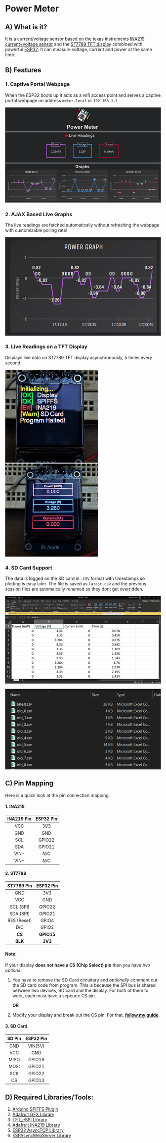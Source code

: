 # Power Meter

## A) What is it?

It is a current/voltage sensor based on the texas instruments [INA219 current+voltage sensor](https://www.ti.com/product/INA219) and the [ST7789 TFT display](https://www.adafruit.com/product/3787) combined with powerful [ESP32](https://www.espressif.com/en/products/socs/esp32/overview). It can measure voltage, current and power at the same time.

## B) Features

### 1. Captive Portal Webpage

When the ESP32 boots up it acts as a wifi access point and serves a captive portal webpage on address `meter.local` or `192.168.1.1`

![1](https://raw.githubusercontent.com/shreyask21/powermeter/master/img/webpage.png)

### 2. AJAX Based Live Graphs

The live readings are fetched automatically without refreshing the webpage with customizable polling rate!

![2](https://raw.githubusercontent.com/shreyask21/powermeter/master/img/graph.gif)

### 3. Live Readings on a TFT Display

Displays live data on ST7789 TFT display asynchronously, 5 times every second.

![3](https://raw.githubusercontent.com/shreyask21/powermeter/master/img/display1.png) ![4](https://raw.githubusercontent.com/shreyask21/powermeter/master/img/display2.png)

### 4. SD Card Support

The data is logged on the SD card in `.CSV` format with timestamps so plotting is easy later. The file is saved as `latest.csv` and the previous session files are automaically renamed so they dont get overridden.

![5](https://raw.githubusercontent.com/shreyask21/powermeter/master/img/csvfile.png)

![6](https://raw.githubusercontent.com/shreyask21/powermeter/master/img/multiplefiles.png)

## C) Pin Mapping

Here is a quick look at the pin connection mapping:

#### 1. INA219

| INA219 Pin | ESP32 Pin |
| :--------: | :-------: |
|    VCC     |    3V3    |
|    GND     |    GND    |
|    SCL     |  GPIO22   |
|    SDA     |  GPIO21   |
|    VIN-    |   _N/C_   |
|    VIN+    |   _N/C_   |

#### 2. ST7789

| ST7789 Pin  | ESP32 Pin  |
| :---------: | :--------: |
|     GND     |    3V3     |
|     VCC     |    GND     |
|  SCL (SPI)  |   GPIO22   |
|  SDA (SPI)  |   GPIO21   |
| RES (Reset) |   GPIO4    |
|     D/C     |   GPIO2    |
|   **CS**    | **GPIO15** |
|   **BLK**   |  **3V3**   |

#### **Note:**

If your display **does not have a CS (Chip Select) pin** then you have _two options:_

1.  You have to remove the SD Card circuitary and _optionally_ comment out the SD card code from program.
    This is because the SPI bus is shared between two devices, SD card and the display. For both of them to work, each must have a seperate CS pin.

    **OR**

2.  Modify your display and break out the CS pin. For that, **[follow my guide](https://www.instructables.com/id/Adding-CS-Pin-to-13-LCD/)**.

#### 3. SD Card

| SD Pin | ESP32 Pin |
| :--------: | :-------: |
|    GND     |  VIN(5V)  |
|    VCC     |    GND    |
|    MISO    |  GPIO19   |
|    MOSI    |  GPIO21   |
|    SCK     |  GPIO22   |
|     CS     |  GPIO13   |

## D) Required Libraries/Tools:

1. [Arduino SPIFFS Plugin](https://github.com/me-no-dev/arduino-esp32fs-plugin)
2. [Adafruit GFX Library](https://github.com/adafruit/Adafruit-GFX-Library)
3. [TFT_eSPI Library](https://github.com/Bodmer/TFT_eSPI)
4. [Adafruit INA219 Library](https://github.com/adafruit/Adafruit_INA219)
5. [ESP32 AsyncTCP Library](https://github.com/me-no-dev/AsyncTCP)
6. [ESPAsyncWebServer Library](https://github.com/me-no-dev/ESPAsyncWebServer)
